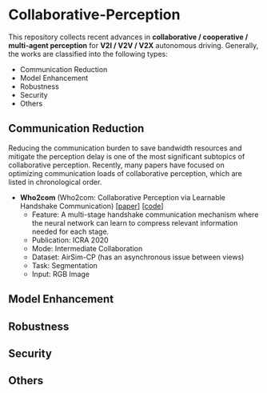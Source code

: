 # Collaborative-Perception

This repository collects recent advances in **collaborative / cooperative / multi-agent perception** for **V2I / V2V / V2X** autonomous driving. 
Generally, the works are classified into the following types:
- Communication Reduction
- Model Enhancement
- Robustness
- Security
- Others

## Communication Reduction

Reducing the communication burden to save bandwidth resources and mitigate the perception delay is one of the most significant subtopics of collaborative perception.
Recently, many papers have focused on optimizing communication loads of collaborative perception, which are listed in chronological order.

- **Who2com** (Who2com: Collaborative Perception via Learnable Handshake Communication) [[paper](https://arxiv.org/abs/2003.09575)] [[code](https://github.com/GT-RIPL/MultiAgentPerception)]
  - Feature: A multi-stage handshake communication mechanism where the neural network can learn to compress relevant information needed for each stage.
  - Publication: ICRA 2020
  - Mode: Intermediate Collaboration
  - Dataset: AirSim-CP (has an asynchronous issue between views)
  - Task: Segmentation
  - Input: RGB Image

## Model Enhancement

## Robustness

## Security

## Others
